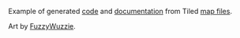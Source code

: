 Example of generated [code](examples/src) and [documentation](examples/doc)
from Tiled [map files](examples/assets).

Art by [FuzzyWuzzie](https://opengameart.org/content/platformer-characters-from-shrunken-adventures).
